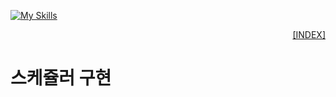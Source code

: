 [![My Skills](https://skillicons.dev/icons?heiht="10"&i=nodejs,vscode&theme=light)](https://www.youtube.com/playlist?list=PLZKTXPmaJk8J_fHAzPLH8CJ_HO_M33e7-)

<p style="text-align: right"> 
    <a href="../README.md">[INDEX]</a>
</p>

# 스케쥴러 구현

